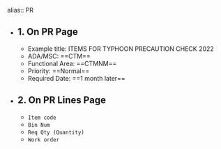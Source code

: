 alias:: PR

- ## 1. On PR Page
	- Example title: ITEMS FOR TYPHOON PRECAUTION CHECK 2022
	- ADA/MSC: ==CTM==
	- Functional Area: ==CTMNM==
	- Priority: ==Normal==
	- Required Date: ==1 month later==
- ## 2. On PR Lines Page
	- `Item code`
	- `Bin Num`
	- `Req Qty (Quantity)`
	- `Work order`